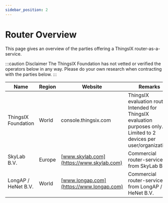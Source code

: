 ```yaml
---
sidebar_position: 2
---
```


# Router Overview

This page gives an overview of the parties offering a ThingsIX router-as-a-service. 

:::caution Disclaimer
The ThingsIX Foundation has not vetted or verified the operators below in any way. Please do your own research when contracting with the parties below. 
:::

| Name | Region | Website | Remarks |
| ---- | -----  | ------  | ------  | 
| ThingsIX Foundation | World | console.thingsix.com | ThingsIX evaluation router. Intended for ThingsIX evaluation purposes only. Limited to 2 devices per user/organization. 
| SkyLab B.V. | Europe | [www.skylab.com](https://www.skylab.com) | Commercial router-service from SkyLab B.V.
| LongAP / HeNet B.V. | World | [www.longap.com](https://www.longap.com) | Commercial router-service from LongAP / HeNet B.V.


